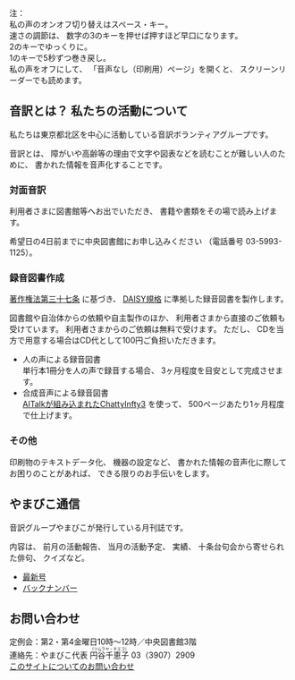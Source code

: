 
<span data-dur="1.393" data-begin="8.860">注：</span>  
<span data-dur="5.483" data-begin="10.253">私の声のオンオフ切り替えはスペース・キー。</span>  
<span data-dur="1.919" data-begin="15.736">速さの調節は、</span>
<span data-dur="5.277" data-begin="17.655">数字の3のキーを押せば押すほど早口になります。</span>  
<span data-dur="2.776" data-begin="22.932">2のキーでゆっくりに。</span>  
<span data-dur="4.503" data-begin="25.708">1のキーで5秒ずつ巻き戻し。</span>  
<span data-dur="2.318" data-begin="30.211">私の声をオフにして、</span>
<span data-dur="3.944" data-begin="32.529">「音声なし（印刷用）ページ」を開くと、</span>
<span data-dur="3.742" data-begin="36.473">スクリーンリーダーでも読めます。</span>
<!--span data-dur="2.837" data-begin="40.215">注終わり。</span-->

## <span data-dur="4.65" data-begin="43.052">音訳とは？ 私たちの活動について</span>

<span data-dur="7.975" data-begin="47.702">私たちは東京都北区を中心に活動している音訳ボランティアグループです。</span>

<span data-dur="1.436" data-begin="55.677">音訳とは、</span>
<span data-dur="6.511" data-begin="57.113">障がいや高齢等の理由で文字や図表などを読むことが難しい人のために、</span>
<span data-dur="4.88" data-begin="63.624">書かれた情報を音声化することです。</span>

### <span data-dur="2.067" data-begin="68.504">対面音訳</span>

<span data-dur="3.263" data-begin="70.571">利用者さまに図書館等へお出でいただき、</span>
<span data-dur="4.559" data-begin="73.834">書籍や書類をその場で読み上げます。</span>

<span data-dur="4.612" data-begin="78.393">希望日の4日前までに中央図書館にお申し込みください</span>
<span data-dur="1.627" data-begin="83.005">（電話番号</span>
<span data-dur="4.927" data-begin="84.632">03-5993-1125）。</span>

### <span data-dur="2.614" data-begin="89.559">録音図書作成</span>

<span data-dur="2.857" data-begin="92.173"><a href="http://elaws.e-gov.go.jp/search/elawsSearch/elaws_search/lsg0500/detail?lawId=345AC0000000048&openerCode=1" data-dur="1.782" data-begin="95.030">著作権法第三十七条</a></span>
<span data-dur="1.476" data-begin="96.812">に基づき、</span>
<span data-dur="1.612" data-begin="98.288"><a href="http://www.dinf.ne.jp/doc/daisy/" data-dur="1.782" data-begin="99.900">DAISY規格</a></span>
<span data-dur="4.498" data-begin="101.682">に準拠した録音図書を製作します。</span>

<span data-dur="4.445" data-begin="106.180">図書館や自治体からの依頼や自主製作のほか、</span>
<span data-dur="5.54" data-begin="110.625">利用者さまから直接のご依頼も受けています。</span>
<span data-dur="4.56" data-begin="116.165">利用者さまからのご依頼は無料で受けます。</span>
<span data-dur="0.999" data-begin="120.725">ただし、</span>
<span data-dur="7.414" data-begin="121.724">CDを当方で用意する場合はCD代として100円ご負担いただきます。</span>

- <span data-dur="3.357" data-begin="129.138">人の声による録音図書</span>  
<span data-dur="4.663" data-begin="132.495">単行本1冊分を人の声で録音する場合、</span>
<span data-dur="4.809" data-begin="137.158">3ヶ月程度を目安として完成させます。</span>
- <span data-dur="3.718" data-begin="141.967">合成音声による録音図書</span>  
<span data-dur="3.862" data-begin="145.685"><a href="http://www.sciaccess.net/jp/ChattyInfty/" data-dur="1.782" data-begin="149.547">AITalkが組み込まれたChattyInfty3</a></span>
<span data-dur="1.348" data-begin="151.329">を使って、</span>
<span data-dur="5.19" data-begin="152.677">500ページあたり1ヶ月程度で仕上げます。</span>

### <span data-dur="1.717" data-begin="157.867">その他</span>

<span data-dur="2.549" data-begin="159.584">印刷物のテキストデータ化、</span>
<span data-dur="1.763" data-begin="162.133">機器の設定など、</span>
<span data-dur="4.612" data-begin="163.896">書かれた情報の音声化に際してお困りのことがあれば、</span>
<span data-dur="4.079" data-begin="168.508">できる限りのお手伝いをします。</span>

## <span data-dur="2.248" data-begin="172.587">やまびこ通信</span>

<span data-dur="4.869" data-begin="174.835">音訳グループやまびこが発行している月刊誌です。</span>

<span data-dur="1.296" data-begin="179.704">内容は、</span>
<span data-dur="2.322" data-begin="181.000">前月の活動報告、</span>
<span data-dur="2.144" data-begin="183.322">当月の活動予定、</span>
<span data-dur="1.319" data-begin="185.466">実績、</span>
<span data-dur="3.003" data-begin="186.785">十条台句会から寄せられた俳句、</span>
<span data-dur="2.48" data-begin="189.788">クイズなど。</span>

- <span data-dur="1.46" data-begin="192.268"><a href="tusin201804.html" data-dur="2.282" data-begin="193.728">最新号</a></span>
- <span data-dur="1.634" data-begin="196.010"><a href="bn.html" data-dur="2.282" data-begin="197.644">バックナンバー</a></span>

## <span data-dur="1.943" data-begin="199.926">お問い合わせ</span>

<span data-dur="7.597" data-begin="201.869">定例会：第2・第4金曜日10時～12時／中央図書館3階</span>  
<span data-dur="4.607" data-begin="209.466">連絡先：やまびこ代表 <ruby>円谷千恵子<rt>（ツムラヤ・チエコ）</rt></ruby></span>
<span data-dur="4.503" data-begin="214.073">03（3907）2909</span>  
<span data-dur="7.723" data-begin="218.576"><a href="mailto:ymbk2016ml@gmail.com?Subject=やまびこウェブサイトについて" data-dur="2.282" data-begin="221.304">このサイトについてのお問い合わせ</a></span>
<!--以上でこのページの読み上げは終わりです。-->

